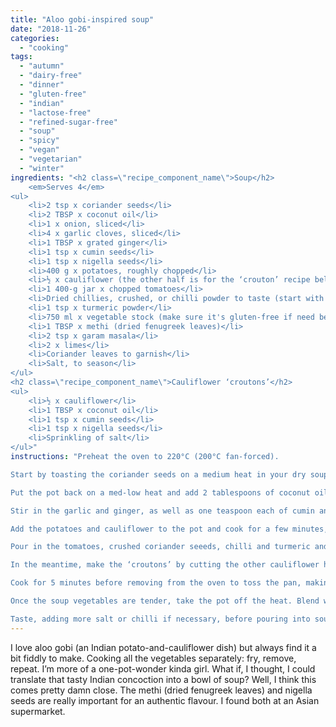 ```yaml
---
title: "Aloo gobi-inspired soup"
date: "2018-11-26"
categories: 
  - "cooking"
tags: 
  - "autumn"
  - "dairy-free"
  - "dinner"
  - "gluten-free"
  - "indian"
  - "lactose-free"
  - "refined-sugar-free"
  - "soup"
  - "spicy"
  - "vegan"
  - "vegetarian"
  - "winter"
ingredients: "<h2 class=\"recipe_component_name\">Soup</h2>
    <em>Serves 4</em>
<ul>
 	<li>2 tsp x coriander seeds</li>
 	<li>2 TBSP x coconut oil</li>
 	<li>1 x onion, sliced</li>
 	<li>4 x garlic cloves, sliced</li>
 	<li>1 TBSP x grated ginger</li>
 	<li>1 tsp x cumin seeds</li>
 	<li>1 tsp x nigella seeds</li>
 	<li>400 g x potatoes, roughly chopped</li>
 	<li>½ x cauliflower (the other half is for the ‘crouton’ recipe below), chopped up a bit larger than the potatoes</li>
 	<li>1 400-g jar x chopped tomatoes</li>
 	<li>Dried chillies, crushed, or chilli powder to taste (start with ½ tsp if you’re not sure; you can add more later if you like)</li>
 	<li>1 tsp x turmeric powder</li>
 	<li>750 ml x vegetable stock (make sure it's gluten-free if need be)</li>
 	<li>1 TBSP x methi (dried fenugreek leaves)</li>
 	<li>2 tsp x garam masala</li>
 	<li>2 x limes</li>
 	<li>Coriander leaves to garnish</li>
 	<li>Salt, to season</li>
</ul>
<h2 class=\"recipe_component_name\">Cauliflower ‘croutons’</h2>
<ul>
 	<li>½ x cauliflower</li>
 	<li>1 TBSP x coconut oil</li>
 	<li>1 tsp x cumin seeds</li>
 	<li>1 tsp x nigella seeds</li>
 	<li>Sprinkling of salt</li>
</ul>"
instructions: "Preheat the oven to 220°C (200°C fan-forced).

Start by toasting the coriander seeds on a medium heat in your dry soup pot. Once they’ve browned a bit and smell nice and toasty, remove and crush with a mortar and pestle. Set the ground seeds aside.

Put the pot back on a med-low heat and add 2 tablespoons of coconut oil. Once the oil has melted, add the onion and cook until soft but not brown.

Stir in the garlic and ginger, as well as one teaspoon each of cumin and nigella seeds, and cook while stirring until the seeds start to pop.

Add the potatoes and cauliflower to the pot and cook for a few minutes, stirring to cover the vegetables in the onion-and-spice mixture.

Pour in the tomatoes, crushed coriander seeeds, chilli and turmeric and cook for a further few minutes before adding the stock. Stir, then cover the pot and cook for around 20-25 minutes – or until you can easily pierce the potatoes and cauliflower with a fork.

In the meantime, make the ‘croutons’ by cutting the other cauliflower half into bite-sized pieces. Pop them on a baking tray with 1 tablespoon of coconut oil. Sprinkle with a teaspoon each of nigella and cumin seeds, and a good pinch of sea salt.

Cook for 5 minutes before removing from the oven to toss the pan, making sure the cauliflower is covered in oil. Cook for a further 20 minutes, or until the croutons are golden brown.

Once the soup vegetables are tender, take the pot off the heat. Blend with a stick blender until smooth, before stirring through the methi and garam masala. Let the mixture sit for around 5 minutes to infuse the extra spices.

Taste, adding more salt or chilli if necessary, before pouring into soup bowls. Squeeze over ½ lime per serving, and top with a handful of the cauliflower croutons and some fresh coriander leaves."
---
```

I love aloo gobi (an Indian potato-and-cauliflower dish) but always find it a bit fiddly to make. Cooking all the vegetables separately: fry, remove, repeat. I’m more of a one-pot-wonder kinda girl. What if, I thought, I could translate that tasty Indian concoction into a bowl of soup? Well, I think this comes pretty damn close. The methi (dried fenugreek leaves) and nigella seeds are really important for an authentic flavour. I found both at an Asian supermarket.
